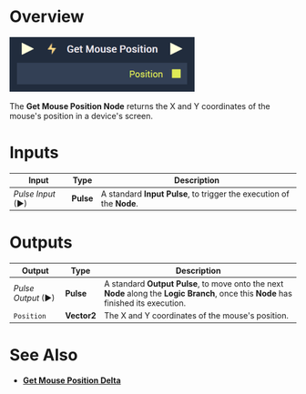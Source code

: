 # Overview

![The Get Mouse Position Node.](../../../.gitbook/assets/getmouseposition.png)

The **Get Mouse Position Node** returns the X and Y coordinates of the mouse's position in a device's screen.

# Inputs

|Input|Type|Description|
|---|---|---|
|*Pulse Input* (►)|**Pulse**|A standard **Input Pulse**, to trigger the execution of the **Node**.|

# Outputs

|Output|Type|Description|
|---|---|---|
|*Pulse Output* (►)|**Pulse**|A standard **Output Pulse**, to move onto the next **Node** along the **Logic Branch**, once this **Node** has finished its execution.|
|`Position`|**Vector2**|The X and Y coordinates of the mouse's position.|

# See Also

* [**Get Mouse Position Delta**](getmousepositiondelta.md)